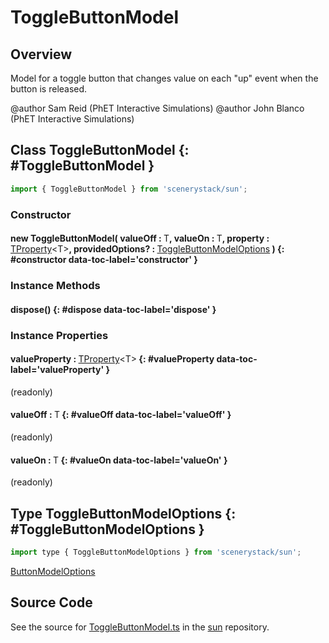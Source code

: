 # ToggleButtonModel

## Overview

Model for a toggle button that changes value on each "up" event when the button is released.

@author Sam Reid (PhET Interactive Simulations)
@author John Blanco (PhET Interactive Simulations)

## Class ToggleButtonModel {: #ToggleButtonModel }


```js
import { ToggleButtonModel } from 'scenerystack/sun';
```
### Constructor

#### new ToggleButtonModel( valueOff : <span style="font-weight: 400;">T</span>, valueOn : <span style="font-weight: 400;">T</span>, property : <span style="font-weight: 400;">[TProperty](../axon/TProperty.md)&lt;T&gt;</span>, providedOptions? : <span style="font-weight: 400;">[ToggleButtonModelOptions](../sun/ToggleButtonModel.md#ToggleButtonModelOptions)</span> ) {: #constructor data-toc-label='constructor' }

### Instance Methods

#### dispose() {: #dispose data-toc-label='dispose' }

### Instance Properties

#### valueProperty : <span style="font-weight: 400;">[TProperty](../axon/TProperty.md)&lt;T&gt;</span> {: #valueProperty data-toc-label='valueProperty' }

(readonly)

#### valueOff : <span style="font-weight: 400;">T</span> {: #valueOff data-toc-label='valueOff' }

(readonly)

#### valueOn : <span style="font-weight: 400;">T</span> {: #valueOn data-toc-label='valueOn' }

(readonly)



## Type ToggleButtonModelOptions {: #ToggleButtonModelOptions }


```js
import type { ToggleButtonModelOptions } from 'scenerystack/sun';
```


[ButtonModelOptions](../sun/ButtonModel.md#ButtonModelOptions)



## Source Code

See the source for [ToggleButtonModel.ts](https://github.com/phetsims/sun/blob/main/js/buttons/ToggleButtonModel.ts) in the [sun](https://github.com/phetsims/sun) repository.
